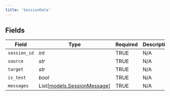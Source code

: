 ```yaml
---
title: 'SessionData'
---
```



## Fields

| Field                                                      | Type                                                       | Required                                                   | Description                                                |
| ---------------------------------------------------------- | ---------------------------------------------------------- | ---------------------------------------------------------- | ---------------------------------------------------------- |
| `session_id`                                               | *int*                                                      | TRUE                                         | N/A                                                        |
| `source`                                                   | *str*                                                      | TRUE                                         | N/A                                                        |
| `target`                                                   | *str*                                                      | TRUE                                         | N/A                                                        |
| `is_test`                                                  | *bool*                                                     | TRUE                                         | N/A                                                        |
| `messages`                                                 | List[[models.SessionMessage](/python-sdk-docs/models/components/sessionmessage)] | TRUE                                         | N/A                                                        |
